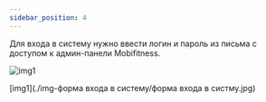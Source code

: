 ```yaml
---
sidebar_position: 4
---
```


Для входа в систему нужно ввести логин и пароль из письма с доступом к админ-панели Mobifitness.

![img1](./img-форма%20входа%20в%20систему/image_2024-05-31_20-57-08.png)

[img1](./img-форма входа в систему/форма входа в систму.jpg)